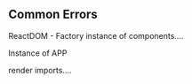 ## Common Errors


ReactDOM - 
Factory instance of components....

Instance of APP

render
imports....